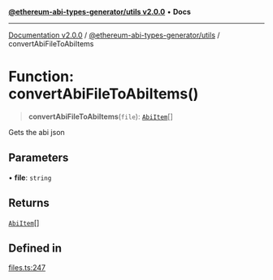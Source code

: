 [**@ethereum-abi-types-generator/utils v2.0.0**](../README.md) • **Docs**

***

[Documentation v2.0.0](../../../packages.md) / [@ethereum-abi-types-generator/utils](../README.md) / convertAbiFileToAbiItems

# Function: convertAbiFileToAbiItems()

> **convertAbiFileToAbiItems**(`file`): [`AbiItem`](../../types/type-aliases/AbiItem.md)[]

Gets the abi json

## Parameters

• **file**: `string`

## Returns

[`AbiItem`](../../types/type-aliases/AbiItem.md)[]

## Defined in

[files.ts:247](https://github.com/niZmosis/ethereum-abi-types-generator/blob/51c0ac8a6ea35330201860f8469daa0efc6ae8f2/packages/utils/src/files.ts#L247)
